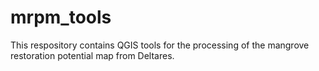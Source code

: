 # mrpm_tools
This respository contains QGIS tools for the processing of the mangrove restoration potential map from Deltares.

